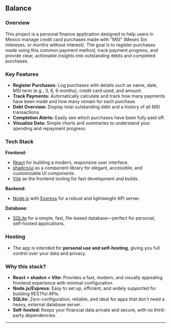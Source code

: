 ## Balance

### Overview
This project is a personal finance application designed to help users in Mexico manage credit card purchases made with "MSI" (Meses Sin Intereses, or months without interest). The goal is to register purchases made using this common payment method, track payment progress, and provide clear, actionable insights into outstanding debts and completed purchases.

### Key Features
- **Register Purchases:** Log purchases with details such as name, date, MSI term (e.g., 3, 6, 9 months), credit card used, and amount.
- **Track Payments:** Automatically calculate and track how many payments have been made and how many remain for each purchase.
- **Debt Overview:** Display total outstanding debt and a history of all MSI transactions.
- **Completion Alerts:** Easily see which purchases have been fully paid off.
- **Visualize Data:** Simple charts and summaries to understand your spending and repayment progress.

### Tech Stack

**Frontend:**
- [React](https://react.dev/) for building a modern, responsive user interface.
- [shadcn/ui](https://ui.shadcn.com/) as a component library for elegant, accessible, and customizable UI components.
- [Vite](https://vitejs.dev/) as the frontend tooling for fast development and builds.

**Backend:**
- [Node.js](https://nodejs.org/) with [Express](https://expressjs.com/) for a robust and lightweight API server.

**Database:**
- [SQLite](https://www.sqlite.org/) for a simple, fast, file-based database—perfect for personal, self-hosted applications.

### Hosting
- The app is intended for **personal use and self-hosting**, giving you full control over your data and privacy.

### Why this stack?
- **React + shadcn + Vite:** Provides a fast, modern, and visually appealing frontend experience with minimal configuration.
- **Node.js/Express:** Easy to set up, efficient, and widely supported for building RESTful APIs.
- **SQLite:** Zero-configuration, reliable, and ideal for apps that don’t need a heavy, external database server.
- **Self-hosted:** Keeps your financial data private and secure, with no third-party dependencies.

---